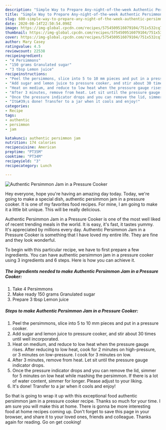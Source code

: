 ```yaml
---
description: "Simple Way to Prepare Any-night-of-the-week Authentic Persimmon Jam in a Pressure Cooker"
title: "Simple Way to Prepare Any-night-of-the-week Authentic Persimmon Jam in a Pressure Cooker"
slug: 600-simple-way-to-prepare-any-night-of-the-week-authentic-persimmon-jam-in-a-pressure-cooker
date: 2020-08-14T22:50:54.090Z
image: https://img-global.cpcdn.com/recipes/5754509516079104/751x532cq70/authentic-persimmon-jam-in-a-pressure-cooker-recipe-main-photo.jpg
thumbnail: https://img-global.cpcdn.com/recipes/5754509516079104/751x532cq70/authentic-persimmon-jam-in-a-pressure-cooker-recipe-main-photo.jpg
cover: https://img-global.cpcdn.com/recipes/5754509516079104/751x532cq70/authentic-persimmon-jam-in-a-pressure-cooker-recipe-main-photo.jpg
author: Mary Casey
ratingvalue: 4.5
reviewcount: 22538
recipeingredient:
- "4 Persimmons"
- "150 grams Granulated sugar"
- "3 tbsp Lemon juice"
recipeinstructions:
- "Peel the persimmons, slice into 5 to 10 mm pieces and put in a pressure cooker."
- "Add sugar and lemon juice to pressure cooker, and stir about 30 times until well incorporated."
- "Heat on medium, and reduce to low heat when the pressure gauge rises. After reducing to low heat, cook for 2 minutes on high-pressure, or 3 minutes on low-pressure. I cook for 3 minutes on low."
- "After 3 minutes, remove from heat. Let sit until the pressure gauge indicator drops."
- "Once the pressure indicator drops and you can remove the lid, simmer for 5 minutes on low heat while mashing the persimmon. If there is a lot of water content, simmer for longer. Please adjust to your liking."
- "It&#39;s done! Transfer to a jar when it cools and enjoy!"
categories:
- Recipe
tags:
- authentic
- persimmon
- jam

katakunci: authentic persimmon jam 
nutrition: 174 calories
recipecuisine: American
preptime: "PT35M"
cooktime: "PT34M"
recipeyield: "3"
recipecategory: Lunch

---
```



![Authentic Persimmon Jam in a Pressure Cooker](https://img-global.cpcdn.com/recipes/5754509516079104/751x532cq70/authentic-persimmon-jam-in-a-pressure-cooker-recipe-main-photo.jpg)

Hey everyone, hope you're having an amazing day today. Today, we're going to make a special dish, authentic persimmon jam in a pressure cooker. It is one of my favorites food recipes. For mine, I am going to make it a little bit unique. This will be really delicious.



Authentic Persimmon Jam in a Pressure Cooker is one of the most well liked of recent trending meals in the world. It is easy, it's fast, it tastes yummy. It's appreciated by millions every day. Authentic Persimmon Jam in a Pressure Cooker is something that I have loved my entire life. They are fine and they look wonderful.


To begin with this particular recipe, we have to first prepare a few ingredients. You can have authentic persimmon jam in a pressure cooker using 3 ingredients and 6 steps. Here is how you can achieve it.

<!--inarticleads1-->

##### The ingredients needed to make Authentic Persimmon Jam in a Pressure Cooker:

1. Take 4 Persimmons
1. Make ready 150 grams Granulated sugar
1. Prepare 3 tbsp Lemon juice




<!--inarticleads2-->

##### Steps to make Authentic Persimmon Jam in a Pressure Cooker:

1. Peel the persimmons, slice into 5 to 10 mm pieces and put in a pressure cooker.
1. Add sugar and lemon juice to pressure cooker, and stir about 30 times until well incorporated.
1. Heat on medium, and reduce to low heat when the pressure gauge rises. After reducing to low heat, cook for 2 minutes on high-pressure, or 3 minutes on low-pressure. I cook for 3 minutes on low.
1. After 3 minutes, remove from heat. Let sit until the pressure gauge indicator drops.
1. Once the pressure indicator drops and you can remove the lid, simmer for 5 minutes on low heat while mashing the persimmon. If there is a lot of water content, simmer for longer. Please adjust to your liking.
1. It&#39;s done! Transfer to a jar when it cools and enjoy!




So that is going to wrap it up with this exceptional food authentic persimmon jam in a pressure cooker recipe. Thanks so much for your time. I am sure you will make this at home. There is gonna be more interesting food at home recipes coming up. Don't forget to save this page in your browser, and share it to your loved ones, friends and colleague. Thanks again for reading. Go on get cooking!

